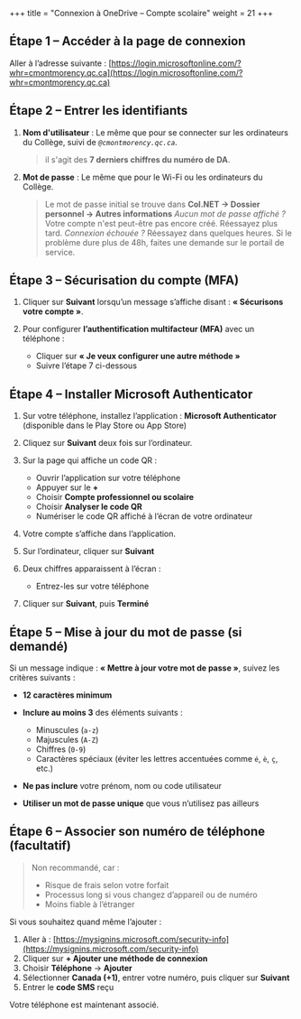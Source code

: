 +++
title = "Connexion à OneDrive – Compte scolaire"
weight = 21
+++


## Étape 1 – Accéder à la page de connexion

Aller à l’adresse suivante :
[https://login.microsoftonline.com/?whr=cmontmorency.qc.ca](https://login.microsoftonline.com/?whr=cmontmorency.qc.ca)


## Étape 2 – Entrer les identifiants

1. **Nom d'utilisateur** :
   Le même que pour se connecter sur les ordinateurs du Collège, suivi de *`@cmontmorency.qc.ca`*.

   > il s'agit des **7 derniers chiffres du numéro de DA**.

2. **Mot de passe** :
   Le même que pour le Wi-Fi ou les ordinateurs du Collège.

   > Le mot de passe initial se trouve dans **Col.NET → Dossier personnel → Autres informations**
   > *Aucun mot de passe affiché ?* Votre compte n'est peut-être pas encore créé. Réessayez plus tard.
   > *Connexion échouée ?* Réessayez dans quelques heures. Si le problème dure plus de 48h, faites une demande sur le portail de service.


## Étape 3 – Sécurisation du compte (MFA)

1. Cliquer sur **Suivant** lorsqu’un message s’affiche disant :
   **« Sécurisons votre compte »**.
2. Pour configurer **l’authentification multifacteur (MFA)** avec un téléphone :

   * Cliquer sur **« Je veux configurer une autre méthode »**
   * Suivre l’étape 7 ci-dessous


## Étape 4 – Installer Microsoft Authenticator

1. Sur votre téléphone, installez l’application :
   **Microsoft Authenticator** (disponible dans le Play Store ou App Store)
2. Cliquez sur **Suivant** deux fois sur l’ordinateur.
3. Sur la page qui affiche un code QR :

   * Ouvrir l’application sur votre téléphone
   * Appuyer sur le **+**
   * Choisir **Compte professionnel ou scolaire**
   * Choisir **Analyser le code QR**
   * Numériser le code QR affiché à l’écran de votre ordinateur
4. Votre compte s’affiche dans l’application.
5. Sur l’ordinateur, cliquer sur **Suivant**
6. Deux chiffres apparaissent à l’écran :

   * Entrez-les sur votre téléphone
7. Cliquer sur **Suivant**, puis **Terminé**


## Étape 5 – Mise à jour du mot de passe (si demandé)

Si un message indique : **« Mettre à jour votre mot de passe »**, suivez les critères suivants :

* **12 caractères minimum**
* **Inclure au moins 3** des éléments suivants :

  * Minuscules (`a-z`)
  * Majuscules (`A-Z`)
  * Chiffres (`0-9`)
  * Caractères spéciaux (éviter les lettres accentuées comme `é`, `è`, `ç`, etc.)
* **Ne pas inclure** votre prénom, nom ou code utilisateur
* **Utiliser un mot de passe unique** que vous n’utilisez pas ailleurs


## Étape 6 – Associer son numéro de téléphone (facultatif)

> Non recommandé, car :
>
> * Risque de frais selon votre forfait
> * Processus long si vous changez d’appareil ou de numéro
> * Moins fiable à l’étranger

Si vous souhaitez quand même l’ajouter :

1. Aller à : [https://mysignins.microsoft.com/security-info](https://mysignins.microsoft.com/security-info)
2. Cliquer sur **+ Ajouter une méthode de connexion**
3. Choisir **Téléphone** → **Ajouter**
4. Sélectionner **Canada (+1)**, entrer votre numéro, puis cliquer sur **Suivant**
5. Entrer le **code SMS** reçu

Votre téléphone est maintenant associé.

